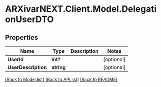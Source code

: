 # ARXivarNEXT.Client.Model.DelegationUserDTO
## Properties

Name | Type | Description | Notes
------------ | ------------- | ------------- | -------------
**UserId** | **int?** |  | [optional] 
**UserDescription** | **string** |  | [optional] 

[[Back to Model list]](../README.md#documentation-for-models) [[Back to API list]](../README.md#documentation-for-api-endpoints) [[Back to README]](../README.md)

